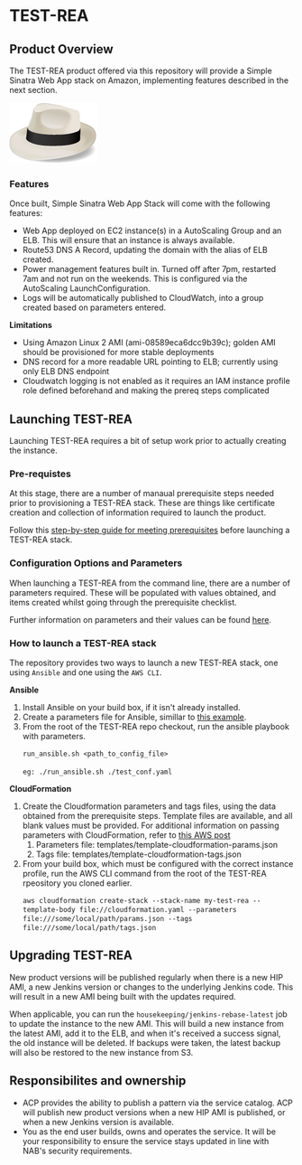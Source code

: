 # TEST-REA

## Product Overview
The TEST-REA product offered via this repository will provide a Simple Sinatra Web App stack on Amazon, implementing features described in the next section.

![alt text](images/SinatraLogo.png "Simple Sinatra Web App")

### Features
Once built, Simple Sinatra Web App Stack will come with the following features:

- Web App deployed on EC2 instance(s) in a AutoScaling Group and an ELB. This will ensure that an instance is always available.
- Route53 DNS A Record, updating the domain with the alias of ELB created.
- Power management features built in.  Turned off after 7pm, restarted 7am and not run on the weekends.  This is configured via the AutoScaling LaunchConfiguration.
- Logs will be automatically published to CloudWatch, into a group created based on parameters entered.

**Limitations**
- Using Amazon Linux 2 AMI (ami-08589eca6dcc9b39c); golden AMI should be provisioned for more stable deployments
- DNS record for a more readable URL pointing to ELB; currently using only ELB DNS endpoint
- Cloudwatch logging is not enabled as it requires an IAM instance profile role defined beforehand and making the prereq steps complicated

## Launching TEST-REA
Launching TEST-REA requires a bit of setup work prior to actually creating the instance.  

### Pre-requistes 
At this stage, there are a number of manaual prerequisite steps needed prior to provisioning a TEST-REA stack.  These are things like certificate creation and collection of information required to launch the product.

Follow this [step-by-step guide for meeting prerequisites](docs/PREREQS.md) before launching a TEST-REA stack.  

### Configuration Options and Parameters
When launching a TEST-REA from the command line, there are a number of parameters required.  These will be populated
with values obtained, and items created whilst going through the prerequisite checklist.  

Further information on parameters and their values can be found [here](docs/CFN_PARAMS.md).


### How to launch a TEST-REA stack
The repository provides two ways to launch a new TEST-REA stack, one using `Ansible` and one using the `AWS CLI`.  

**Ansible**
1. Install Ansible on your build box, if it isn't already installed.
2. Create a parameters file for Ansible, simillar to [this example](templates/template-conf.yaml).
3. From the root of the TEST-REA repo checkout, run the ansible playbook with parameters. 
   ```
   run_ansible.sh <path_to_config_file>

   eg: ./run_ansible.sh ./test_conf.yaml
   ```

**CloudFormation**
1. Create the Cloudformation parameters and tags files, using the data obtained from the prerequisite steps.  Template files are available, and all blank values must be provided.
   For additional information on passing parameters with CloudFormation, refer to [this AWS post](https://aws.amazon.com/blogs/devops/passing-parameters-to-cloudformation-stacks-with-the-aws-cli-and-powershell/)
   1. Parameters file: templates/template-cloudformation-params.json
   2. Tags file: templates/template-cloudformation-tags.json
2. From your build box, which must be configured with the correct instance profile, run the AWS CLI command from the root of the TEST-REA rpeository you cloned earlier.
   ```
   aws cloudformation create-stack --stack-name my-test-rea --template-body file://cloudformation.yaml --parameters file:///some/local/path/params.json --tags file:///some/local/path/tags.json
   ```

## Upgrading TEST-REA
New product versions will be published regularly when there is a new HIP AMI, a new Jenkins version or changes to the underlying Jenkins code.
This will result in a new AMI being built with the updates required.  

When applicable, you can run the `housekeeping/jenkins-rebase-latest` job to update the instance to the new AMI.  This will build a new instance from the latest AMI, add it to the ELB, and when it's
received a success signal, the old instance will be deleted.  If backups were taken, the latest backup will also be restored to the new instance from S3.



## Responsibilites and ownership
- ACP provides the ability to publish a pattern via the service catalog.  ACP will publish new product versions when a new HIP AMI is published, or when a new Jenkins version is available.
- You as the end user builds, owns and operates the service.  It will be your responsibility to ensure the service stays updated in line with NAB's security requirements.  

